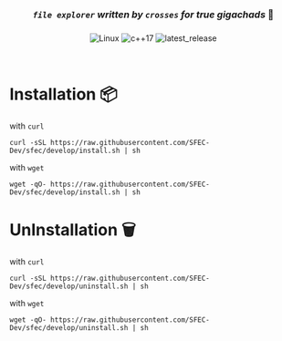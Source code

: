 
<div align="center">
  
### *`file explorer` written by `crosses` for true gigachads* 💪 

### 

![Linux](https://img.shields.io/badge/-Linux-grey?logo=linux)
![c++17](https://img.shields.io/badge/cpp-c%2B%2B17-purple)
![latest_release](https://img.shields.io/github/v/tag/SFEC-Dev/sfec?label=release)
<br>
</div>


<br>
</div>

# Installation 📦

with `curl`
```fish                   
curl -sSL https://raw.githubusercontent.com/SFEC-Dev/sfec/develop/install.sh | sh
```

with `wget`
```fish                   
wget -qO- https://raw.githubusercontent.com/SFEC-Dev/sfec/develop/install.sh | sh
```


# UnInstallation 🗑

with `curl`
```fish                   
curl -sSL https://raw.githubusercontent.com/SFEC-Dev/sfec/develop/uninstall.sh | sh
```

with `wget`
```fish                   
wget -qO- https://raw.githubusercontent.com/SFEC-Dev/sfec/develop/uninstall.sh | sh
```

